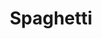 ---
templateKey: blog-post
featuredpost: false
featuredimage: /assets/Spaghetti.png
title: Spaghetti
description: Cooking
testfield: 448
---